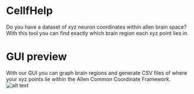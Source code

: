 # CellfHelp
Do you have a dataset of xyz neuron coordinates within allen brain space? With this tool you can find exactly which brain region each xyz point lies in.

# GUI preview

With our GUI you can graph brain regions and generate CSV files of where your xyz points lie within the Allen Common Coordinate Framework. 
![alt text](https://github.com/PolarBean/CellfHelp/blob/master/main%20GUI%20CellfHelp.png?raw=true)

